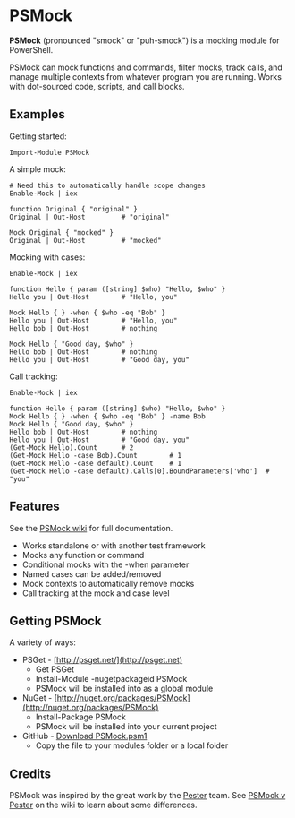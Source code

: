 # PSMock #

**PSMock** (pronounced "smock" or "puh-smock") is a mocking module for PowerShell.

PSMock can mock functions and commands, filter mocks, track calls, and manage multiple contexts from whatever program you are running. Works with dot-sourced code, scripts, and call blocks.

## Examples ##

Getting started:

	Import-Module PSMock

A simple mock:

	# Need this to automatically handle scope changes
	Enable-Mock | iex

	function Original { "original" }
	Original | Out-Host			# "original"

	Mock Original { "mocked" }
	Original | Out-Host			# "mocked"

Mocking with cases:

	Enable-Mock | iex

	function Hello { param ([string] $who) "Hello, $who" }
	Hello you | Out-Host		# "Hello, you"

	Mock Hello { } -when { $who -eq "Bob" }
	Hello you | Out-Host		# "Hello, you"
	Hello bob | Out-Host		# nothing

	Mock Hello { "Good day, $who" }
	Hello bob | Out-Host		# nothing
	Hello you | Out-Host		# "Good day, you"

Call tracking:

	Enable-Mock | iex

	function Hello { param ([string] $who) "Hello, $who" }
	Mock Hello { } -when { $who -eq "Bob" } -name Bob
	Mock Hello { "Good day, $who" }
	Hello bob | Out-Host		# nothing
	Hello you | Out-Host		# "Good day, you"
	(Get-Mock Hello).Count		# 2
	(Get-Mock Hello -case Bob).Count		# 1
	(Get-Mock Hello -case default).Count	# 1
	(Get-Mock Hello -case default).Calls[0].BoundParameters['who']	# "you"

## Features ##

See the [PSMock wiki](https://github.com/jonwagner/PSMock/wiki) for full documentation.

* Works standalone or with another test framework
* Mocks any function or command
* Conditional mocks with the -when parameter
* Named cases can be added/removed
* Mock contexts to automatically remove mocks
* Call tracking at the mock and case level

## Getting PSMock ##

A variety of ways:

- PSGet - [http://psget.net/](http://psget.net)
	- Get PSGet
	- Install-Module -nugetpackageid PSMock
	- PSMock will be installed into as a global module
- NuGet - [http://nuget.org/packages/PSMock](http://nuget.org/packages/PSMock)
	- Install-Package PSMock
	- PSMock will be installed into your current project
- GitHub - [Download PSMock.psm1](https://github.com/jonwagner/PSMock/tree/master/PSMock.psm1)
	- Copy the file to your modules folder or a local folder

## Credits ##

PSMock was inspired by the great work by the [Pester](https://github.com/pester/Pester) team. See [PSMock v Pester](https://github.com/jonwagner/PSMock/wiki/PSMock%20v%20Pester) on the wiki to learn about some differences.

